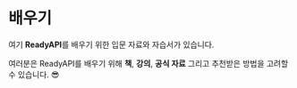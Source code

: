 # 배우기

여기 **ReadyAPI**를 배우기 위한 입문 자료와 자습서가 있습니다.

여러분은 ReadyAPI를 배우기 위해 **책**, **강의**, **공식 자료** 그리고 추천받은 방법을 고려할 수 있습니다. 😎
